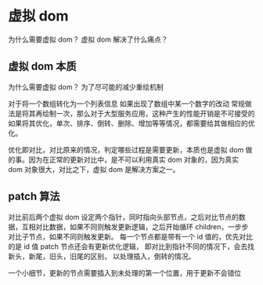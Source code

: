 # 虚拟 dom

为什么需要虚拟 dom？ 虚拟 dom 解决了什么痛点？

## 虚拟 dom 本质

为什么需要虚拟 dom？ 为了尽可能的减少重绘机制

对于将一个数组转化为一个列表信息
如果出现了数组中某一个数字的改动
常规做法是将其再绘制一次，那么对于大型服务应用，这种产生的性能开销是不可接受的
如果将其优化，单次、排序、倒转、删除、增加等等情况，都需要给其做相应的优化。

优化即对比，对比原来的情况，判定哪些过程是需要更新，本质也是虚拟 dom 做的事。因为在正常的更新对比中，是不可以利用真实 dom 对象的，因为真实 dom 对象很大，对比之下，虚拟 dom 是解决方案之一。

## patch 算法

对比前后两个虚拟 dom
设定两个指针，同时指向头部节点，之后对比节点的数据，互相对比数据，如果不同则触发更新逻辑，之后开始循环 children，一步步对比子节点，如果不同则触发更新。
每一个节点都是带有一个 id 值的，优先对比的是 id 值
patch 节点还会有更新优化逻辑，
即对比到指针不同的情况下，会去找新头，新尾，旧头，旧尾的区别， 以处理插入，倒转的情况。

一个小细节，更新的节点需要插入到未处理的第一个位置，用于更新不会错位
